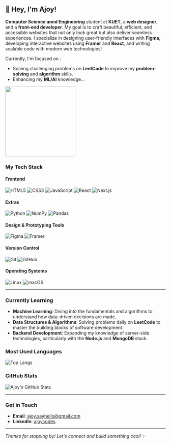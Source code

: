 ## 👋 Hey, I'm Ajoy!

**Computer Science annd Engineering** student at **KUET**, a **web designer**, and a **front-end developer**. My goal is to craft beautiful, efficient, and accessible websites that not only look great but also deliver seamless experiences. I specialize in designing user-friendly interfaces with **Figma**, developing interactive websites using **Framer** and **React**, and writing scalable code with modern web technologies!

Currently, I'm focused on :
- Solving challenging problems on **LeetCode** to improve my **problem-solving** and **algorithm** skills.
- Enhancing my **ML/AI** knowledge...

<a href="https://leetcode.com/ajoycodes/">
    <img height="220em" src="https://leetcard.jacoblin.cool/ajoycodes?theme=dark&font=ABeeZee&ext=heatmap" /></a>

### My Tech Stack

#### **Frontend**
![HTML5](https://img.shields.io/badge/HTML5-E34F26?style=for-the-badge&logo=html5&logoColor=white)
![CSS3](https://img.shields.io/badge/CSS3-1572B6?style=for-the-badge&logo=css3&logoColor=white)
![JavaScript](https://img.shields.io/badge/JavaScript-F7DF1E?style=for-the-badge&logo=javascript&logoColor=black)
![React](https://img.shields.io/badge/React-61DAFB?style=for-the-badge&logo=react&logoColor=black)
![Next.js](https://img.shields.io/badge/Next.js-000000?style=for-the-badge&logo=next.js&logoColor=white)

#### **Extras**
![Python](https://img.shields.io/badge/Python-3776AB?style=for-the-badge&logo=python&logoColor=white)
![NumPy](https://img.shields.io/badge/NumPy-013243?style=for-the-badge&logo=numpy&logoColor=white)
![Pandas](https://img.shields.io/badge/Pandas-150458?style=for-the-badge&logo=pandas&logoColor=white)

#### **Design & Prototyping Tools**
![Figma](https://img.shields.io/badge/Figma-000000?style=for-the-badge&logo=figma&logoColor=white)
![Framer](https://img.shields.io/badge/Framer-000000?style=for-the-badge&logo=framer&logoColor=white)

#### **Version Control**
![Git](https://img.shields.io/badge/Git-F05032?style=for-the-badge&logo=git&logoColor=white)
![GitHub](https://img.shields.io/badge/GitHub-181717?style=for-the-badge&logo=github&logoColor=white)

#### **Operating Systems**
![Linux](https://img.shields.io/badge/Linux-FCC624?style=for-the-badge&logo=linux&logoColor=black)
![macOS](https://img.shields.io/badge/macOS-000000?style=for-the-badge&logo=apple&logoColor=white)

---

### Currently Learning
- **Machine Learning**: Diving into the fundamentals and algorithms to understand how data-driven decisions are made.
- **Data Structures & Algorithms**: Solving problems daily on **LeetCode** to master the building blocks of software development.
- **Backend Development**: Expanding my knowledge of server-side technologies, particularly with the **Node.js** and **MongoDB** stack.

### Most Used Languages
![Top Langs](https://github-readme-stats.vercel.app/api/top-langs/?username=ajoycodes&layout=compact)

### GitHub Stats

![Ajoy's GitHub Stats](https://github-readme-stats.vercel.app/api?username=ajoycodes&show_icons=true&hide_title=true&hide=prs&count_private=true)

---

### Get in Touch

- **Email**: [ajoy.sayhello@gmail.com](mailto:ajoy.sayhello@gmail.com)
- **LinkedIn**: [ajoycodes](https://www.linkedin.com/in/ajoycodes/)

---

_Thanks for stopping by! Let's connect and build something cool!_ ✨
